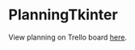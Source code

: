 # PlanningTkinter

View planning on Trello board [here](https://trello.com/b/A9lTAano/planningtkinter).